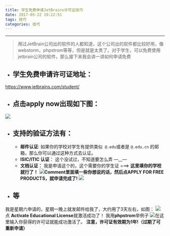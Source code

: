 ```yaml
---
title: 学生免费申请JetBrains许可证技巧
date: 2017-05-22 19:22:51
tags: 技巧
categories: 技巧
---
```


-------


>用过JetBrain公司出的软件的人都知道，这个公司出的软件都比较好用，像webstorm，phpstrom等等，但是就是太贵了。对于学生，可以免费使用jetbrain公司的软件，那么接下来我会讲一讲如何申请免费

<!--more-->

* ## 学生免费申请许可证地址：
https://www.jetbrains.com/student/

* ## 点击**apply now**出现如下图：
![](http://upload-images.jianshu.io/upload_images/5308475-023ecea6cc39f83b.png?imageMogr2/auto-orient/strip%7CimageView2/2/w/1240)

* ## 支持的验证方法有：
  * **邮件认证**: 如果你的学校对学生有提供类似` @.edu`或者是 `@.edu.cn` 的邮箱，那么你可以通过这种方式去认证。
  * **ISIC/ITIC 认证**： 这个没试过，不知道要怎么弄 —__—
  * **文档认证：** 我是申请这个的，这个需要你的学生证 ===>
**这里填你的学校就行了！**
![](http://upload-images.jianshu.io/upload_images/5308475-b98083bbc997b093.png?imageMogr2/auto-orient/strip%7CimageView2/2/w/1240)**Comment里面填一些你想说的话，然后点APPLY FOR FREE PRODUCTS，就申请完成了!**
![](http://upload-images.jianshu.io/upload_images/5308475-7360994c4204383a.png?imageMogr2/auto-orient/strip%7CimageView2/2/w/1240) 

* ## 等
我是星期六申请的，星期一晚上就发邮件给我了，大约用了3天左右，如图：
![](http://upload-images.jianshu.io/upload_images/5308475-4375c88f24022183.png?imageMogr2/auto-orient/strip%7CimageView2/2/w/1240)
点 **Activate Educational License**就激活成功了！
我用**phpstrom**举例子
![](http://upload-images.jianshu.io/upload_images/5308475-0ef3e9d44898ad7f.png?imageMogr2/auto-orient/strip%7CimageView2/2/w/1240)在这里输入你获得的许可证就能成功激活了。
**注意，许可证有效期为1年!（过期了可重新申请）**

